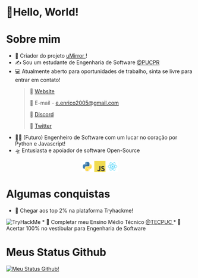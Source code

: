 # 👋Hello, World!

# Sobre mim
* 👾 Criador do projeto <a href="https://github.com/enzoenrico/uMirrorSoftware"> uMirror </a>!
* ✍️ Sou um estudante de Engenharia de Software <a href="https://www.pucpr.br/cursos-graduacao/engenharia-de-software/">@PUCPR </a>
* 💻 Atualmente aberto para oportunidades de trabalho, sinta se livre para entrar em contato!
  > 💾 [Website](https://enzoenrico.github.io)
  >
  > 📧 E-mail - e.enrico2005@gmail.com
  > 
  > 📱 [Discord](https://discord.gg/YjGfgZBr2f)
  >
  > 🤳 [Twitter](https://twitter.com/ky0uko__)
* 🧑‍🎓 (Futuro) Engenheiro de Software com um lucar no coração por Python e Javascript!
* 🛸 Entusiasta e apoiador de software Open-Source


<div align="center">
<img height="30" src="https://raw.githubusercontent.com/devicons/devicon/master/icons/python/python-original.svg">
<img height="30" src="https://raw.githubusercontent.com/github/explore/80688e429a7d4ef2fca1e82350fe8e3517d3494d/topics/javascript/javascript.png">
<img height="30" src="https://raw.githubusercontent.com/github/explore/80688e429a7d4ef2fca1e82350fe8e3517d3494d/topics/react/react.png">
</div>

# Algumas conquistas
* 🤖 Chegar aos top 2% na plataforma Tryhackme!
<img src="https://tryhackme-badges.s3.amazonaws.com/potanha.png" alt="TryHackMe">
* 💯 Completar meu Ensino Médio Técnico <a href="https://www.tecpuc.com.br/tecnico-integrado-em-informatica/">@TECPUC </a>
* 🧠 Acertar 100% no vestibular para Engenharia de Software

# Meus Status Github

[![Meu Status Github!](https://github-readme-stats.vercel.app/api?username=enzoenrico&theme=synthwave)](https://github.com/anuraghazra/github-readme-stats)



